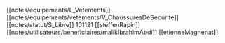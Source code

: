[[notes/equipements/L_Vetements]] [[notes/equipements/vetements/V_ChaussuresDeSecurite]] [[notes/statut/S_Libre]]
101121 [[steffenRapin]]
[[notes/utilisateurs/beneficiaires/malikIbrahimAbdi]]
[[etienneMagnenat]]